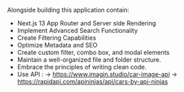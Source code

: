 Alongside building this application contain:
- Next.js 13 App Router and Server side Rendering
- Implement Advanced Search Functionality
- Create Filtering Capabilities
- Optimize Metadata and SEO
- Create custom filter, combo box, and modal elements
- Maintain a well-organized file and folder structure.
- Embrace the principles of writing clean code.
- Use API :
  -> https://www.imagin.studio/car-image-api
  -> https://rapidapi.com/apininjas/api/cars-by-api-ninjas
